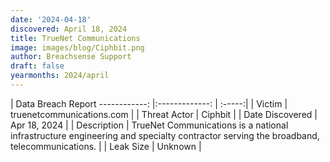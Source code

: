```yaml
---
date: '2024-04-18'
discovered: April 18, 2024
title: TrueNet Communications
image: images/blog/Ciphbit.png
author: Breachsense Support
draft: false
yearmonths: 2024/april
---
```



| Data Breach Report
------------:     |:-------------:    | :-----:|
| Victim      | truenetcommunications.com      | 
| Threat Actor      | Ciphbit      | 
| Date Discovered      | Apr 18, 2024      | 
| Description      | TrueNet Communications is a national infrastructure engineering and specialty contractor serving the broadband, telecommunications.      | 
| Leak Size      | Unknown      | 

